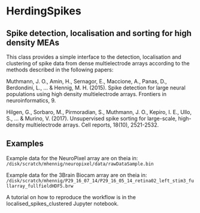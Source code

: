 # HerdingSpikes
## Spike detection, localisation and sorting for high density MEAs

This class provides a simple interface to the detection, localisation and
clustering of spike data from dense multielectrode arrays according to the
methods described in the following papers:

Muthmann, J. O., Amin, H., Sernagor, E., Maccione, A., Panas, D.,
Berdondini, L., ... & Hennig, M. H. (2015). Spike detection for large neural
populations using high density multielectrode arrays.
Frontiers in neuroinformatics, 9.

Hilgen, G., Sorbaro, M., Pirmoradian, S., Muthmann, J. O., Kepiro, I. E.,
Ullo, S., ... & Murino, V. (2017). Unsupervised spike sorting for
large-scale, high-density multielectrode arrays.
Cell reports, 18(10), 2521-2532.

## Examples 

Example data for the NeuroPixel array are on theia in:
``/disk/scratch/mhennig/neuropixel/data/rawDataSample.bin``

Example data for the 3Brain Biocam array are on theia in:
``/disk/scratch/mhennig/P29_16_07_14/P29_16_05_14_retina02_left_stim3_fullarray_fullfieldHDF5.brw``

A tutorial on how to reproduce the workflow is in the localised_spikes_clustered Jupyter notebook.
